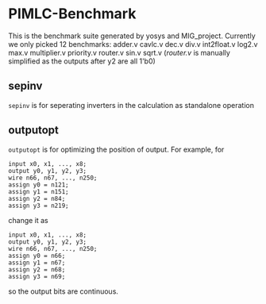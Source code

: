 # PIMLC-Benchmark
This is the benchmark suite generated by yosys and MIG\_project. 
Currently we only picked 12 benchmarks: adder.v  cavlc.v dec.v  div.v  int2float.v  log2.v  max.v  multiplier.v  priority.v  router.v  sin.v  sqrt.v
(*router.v* is manually simplified as the outputs after y2 are all 1'b0)

## sepinv
`sepinv` is for seperating inverters in the calculation as standalone operation

## outputopt
`outputopt` is for optimizing the position of output.
For example, for
```
input x0, x1, ..., x8;
output y0, y1, y2, y3;
wire n66, n67, ..., n250;
assign y0 = n121;
assign y1 = n151;
assign y2 = n84;
assign y3 = n219;
```
change it as

```
input x0, x1, ..., x8;
output y0, y1, y2, y3;
wire n66, n67, ..., n250;
assign y0 = n66;
assign y1 = n67;
assign y2 = n68;
assign y3 = n69;
```
so the output bits are continuous.

